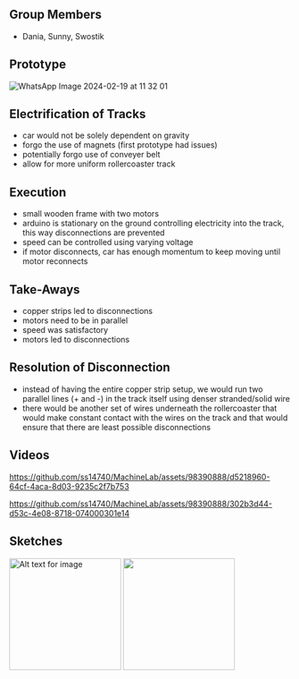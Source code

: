 ## Group Members

- Dania, Sunny, Swostik

## Prototype

![WhatsApp Image 2024-02-19 at 11 32 01](https://github.com/ss14740/MachineLab/assets/98390888/39c4e80f-7152-47c2-853b-9955c0d85f80)

## Electrification of Tracks

- car would not be solely dependent on gravity
- forgo the use of magnets (first prototype had issues)
- potentially forgo use of conveyer belt
- allow for more uniform rollercoaster track

## Execution

- small wooden frame with two motors
- arduino is stationary on the ground controlling electricity into the track, this way disconnections are prevented
- speed can be controlled using varying voltage
- if motor disconnects, car has enough momentum to keep moving until motor reconnects

## Take-Aways

- copper strips led to disconnections
- motors need to be in parallel
- speed was satisfactory
- motors led to disconnections

## Resolution of Disconnection

- instead of having the entire copper strip setup, we would run two parallel lines (+ and -) in the track itself using denser stranded/solid wire
- there would be another set of wires underneath the rollercoaster that would make constant contact with the wires on the track and that would ensure that there are least possible disconnections

## Videos

https://github.com/ss14740/MachineLab/assets/98390888/d5218960-64cf-4aca-8d03-9235c2f7b753

https://github.com/ss14740/MachineLab/assets/98390888/302b3d44-d53c-4e08-8718-074000301e14

## Sketches

<img src="https://github.com/ss14740/MachineLab/assets/98390888/1efdec2a-6889-45d7-9670-05ebfb2eb445" alt="Alt text for image" width="200" height="200">
<img src="https://github.com/ss14740/MachineLab/assets/98390888/5f46d4a0-befe-4afb-971e-c962c1ada97e" width="200" height="200">
